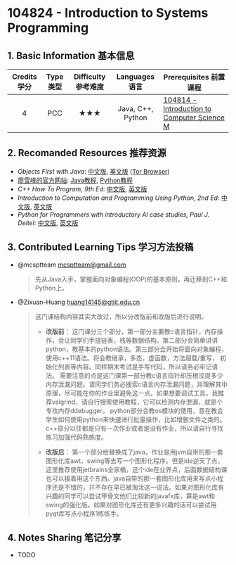 # 104824 - Introduction to Systems Programming

## 1. Basic Information 基本信息

| Credits 学分 | Type 类型 | Difficulty 参考难度 |  Languages 语言   | Prerequisites 前置课程                                       |
| :----------: | :-------: | :-----------------: | :---------------: | ------------------------------------------------------------ |
|      4       |    PCC    |         ★★★         | Java, C++, Python | [104814 - Introduction to Computer Science M](./intro-cs.md) |

## 2. Recomanded Resources 推荐资源

-   *Objects First with Java*: [中文版](), [英文版](http://bookszlibb74ugqojhzhg2a63w5i2atv5bqarulgczawnbmsb6s6qead.onion/book/5335371/75cb65/objects-first-with-java-a-practical-introduction-using-bluej.html) ([Tor Browser](https://www.torproject.org/zh-CN/download/))
-   [廖雪峰的官方网站](https://liaoxuefeng.com): [Java教程](https://liaoxuefeng.com/books/java/introduction/index.html), [Python教程](https://liaoxuefeng.com/books/python/introduction/index.html)
-   *C++ How To Program, 9th Ed*: [中文版](https://z-library.sk/book/19198369/ddf7d0/c大学教程-第九版-c-how-to-program-ninth-edition.html?dsource=recommend), [英文版](https://z-library.sk/book/27617386/052022/c-how-to-program-9e.html?dsource=recommend)
-   *Introduction to Computation and Programming Using Python, 2nd Ed*: [中文版](https://z-library.sk/book/5760303/94f929/python编程导论第2版.html), [英文版](https://z-library.sk/book/3411055/5d9cfc/introduction-to-computation-and-programming-using-python-with-application-to-understanding-data.html)
-   *Python for Programmers with introductory Al case studies, Paul J. Deitel*: [中文版](https://z-library.sk/book/18259257/c7cc14/python程序设计-人工智能案例实践-2021.html), [英文版](https://z-library.sk/book/23050513/55d692/python-for-programmers-with-introductory-al-case-studies.html)


## 3. Contributed Learning Tips 学习方法投稿

-   @mcsptteam <mcsptteam@gmail.com>

    >   先从Java入手，掌握面向对象编程(OOP)的基本原则，再迁移到C++和Python上。

-   @Zixuan-Huang <huang14145@gtiit.edu.cn>

    >   这门课结构内容其实大改过，所以分改版前和改版后进行说明。 
    >
    >   -   **改版前**： 这门课分三个部分，第一部分主要教c语言指针，内存操作，会让同学们手搓链表，栈等数据结构。第二部分会简单讲讲python，教基本的python语法。第三部分会开始将面向对象编程，使用c++11语法。将会教继承，多态，虚函数，方法超载/重写， 初始化列表等内容。同样期末考试是手写代码，所以请务必牢记语法。 需要注意的点是这门课第一部分教c语言指针却压根没提多少内存泄漏问题。请同学们务必搜索c语言内存泄漏问题，并理解其中原理，尽可能在你的作业里避免这一点。如果想要调试工具，我推荐valgrind，请自行搜索使用教程，它可以检测内存泄漏，就是个专攻内存ddebugger。 python部分会教os模块的使用，意在教会学生如何使用python来快速进行批量操作，比如增删文件之类的。 c++部分以往都是只有一次作业或者是没有作业，所以请自行寻找练习加强代码熟练度。
    >
    >   -   **改版后**： 第一个部分给替换成了java，作业是用jvm自带的那一套图形化库awt，swing等去写一个图形化程序。但是ide逆天了点，这里推荐使用jetbrains全家桶，这个ide在业界点，后面数据结构课也可以接着用这个东西。java自带的那一套图形化库用来写点小程序还是不错的，并不存在早已被淘汰这一说法。如果对图形化库有兴趣的同学可以尝试甲骨文他们比较新的javafx库，算是awt和swing的强化版。如果对图形化库还有更多兴趣的话可以尝试用pyqt库写点小程序1练练手。

## 4. Notes Sharing 笔记分享

-   TODO